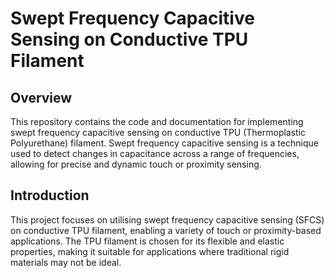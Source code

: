 # Swept Frequency Capacitive Sensing on Conductive TPU Filament

## Overview
This repository contains the code and documentation for implementing swept frequency capacitive sensing on conductive TPU (Thermoplastic Polyurethane) filament. Swept frequency capacitive sensing is a technique used to detect changes in capacitance across a range of frequencies, allowing for precise and dynamic touch or proximity sensing.

## Introduction
This project focuses on utilising swept frequency capacitive sensing (SFCS) on conductive TPU filament, enabling a variety of touch or proximity-based applications. The TPU filament is chosen for its flexible and elastic properties, making it suitable for applications where traditional rigid materials may not be ideal.
